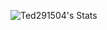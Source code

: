 ![Ted291504's Stats](https://github-readme-stats.vercel.app/api?username=Ted291504&theme=dark&show_icons=true&hide_border=true&count_private=true)
